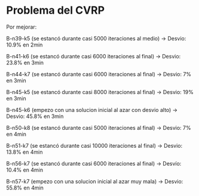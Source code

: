 # Problema del CVRP

Por mejorar:

B-n39-k5 (se estancó durante casi 5000 iteraciones al medio) -> Desvio: 10.9% en 2min

B-n41-k6 (se estancó durante casi 6000 iteraciones al final) -> Desvio: 23.8% en 3min

B-n44-k7 (se estancó durante casi 6000 iteraciones al final) -> Desvio: 7% en 3min

B-n45-k5 (se estancó durante casi 8000 iteraciones al final) -> Desvio: 19% en 3min

B-n45-k6 (empezo con una solucion inicial al azar con desvio alto) -> Desvio: 45.8% en 3min

B-n50-k8 (se estancó durante casi 5000 iteraciones al final) -> Desvio: 7% en 4min

B-n51-k7 (se estancó durante casi 10000 iteraciones al final) -> Desvio: 13.8% en 4min

B-n56-k7 (se estancó durante casi 6000 iteraciones al final) -> Desvío: 10.4% en 4min

B-n57-k7 (empezo con una solucion inicial al azar muy mala) -> Desvio: 55.8% en 4min

